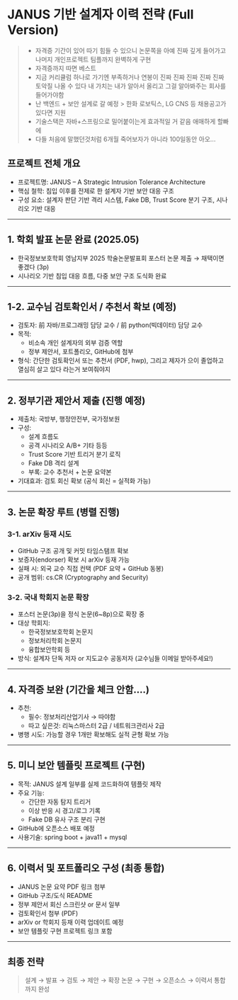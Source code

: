 # JANUS 기반 설계자 이력 전략 (Full Version)
> - 자격증 기간이 있어 따기 힘들 수 있으니 논문쪽을 아예 진짜 깊게 들어가고 나머지 개인프로젝트 팀플까지 완벽하게 구현
> - 자격증까지 따면 베스트
> - 지금 커리큘럼 하나로 가기엔 부족하거나 연봉이 진짜 진짜 진짜 진짜 진짜 토악질 나올 수 있다 내 가치는 내가 알아서 올리고 그걸 알아봐주는 회사를 들어가야함
> - 난 백엔드 + 보안 설계로 갈 예정 > 한화 로보틱스, LG CNS 등 채용공고가 있다면 지원
> - 기술스택은 자바+스프링으로 밀어붙이는게 효과적일 거 같음 애매하게 할빠에
> - 다들 처음에 말했던것처럼 6개월 죽어보자가 아니라 100일동안 아오...

##  프로젝트 전체 개요
- 프로젝트명: JANUS – A Strategic Intrusion Tolerance Architecture
- 핵심 철학: 침입 이후를 전제로 한 설계자 기반 보안 대응 구조
- 구성 요소: 설계자 판단 기반 격리 시스템, Fake DB, Trust Score 분기 구조, 시나리오 기반 대응

---

## 1. 학회 발표 논문 완료 (2025.05)
- 한국정보보호학회 영남지부 2025 학술논문발표회 포스터 논문 제출 → 채택이면 좋겠다 (3p)
- 시나리오 기반 침입 대응 흐름, 다중 보안 구조 도식화 완료

---

## 1-2. 교수님 검토확인서 / 추천서 확보 (예정)
- 검토자: 前 자바/프로그래밍 담당 교수 / 前 python(빅데이터) 담당 교수
- 목적:
  - 비소속 개인 설계자의 외부 검증 역할
  - 정부 제안서, 포트폴리오, GitHub에 첨부
- 형식: 간단한 검토확인서 또는 추천서 (PDF, hwp), 그리고 제자가 으이 졸업하고 열심히 살고 있다 라는거 보여줘야지

---

## 2. 정부기관 제안서 제출 (진행 예정)
- 제출처: 국방부, 행정안전부, 국가정보원
- 구성:
  - 설계 흐름도
  - 공격 시나리오 A/B+ 기타 등등
  - Trust Score 기반 트리거 분기 로직
  - Fake DB 격리 설계
  - 부록: 교수 추천서 + 논문 요약본
- 기대효과: 검토 회신 확보 (공식 회신 = 실적화 가능)

---

## 3. 논문 확장 루트 (병렬 진행)

### 3-1. arXiv 등재 시도
- GitHub 구조 공개 및 커밋 타임스탬프 확보
- 보증자(endorser) 확보 시 arXiv 등재 가능
- 실패 시: 외국 교수 직접 컨택 (PDF 요약 + GitHub 동봉)
- 공개 범위: cs.CR (Cryptography and Security)

### 3-2. 국내 학회지 논문 확장
- 포스터 논문(3p)을 정식 논문(6~8p)으로 확장 중
- 대상 학회지:
  - 한국정보보호학회 논문지
  - 정보처리학회 논문지
  - 융합보안학회 등
- 방식: 설계자 단독 저자 or 지도교수 공동저자 (교수님들 이메일 받아주세요!)

---

## 4. 자격증 보완 (기간을 체크 안함....)
- 추천:
  - 필수: 정보처리산업기사 → 따야함
  - 따고 싶은것: 리눅스마스터 2급 / 네트워크관리사 2급
- 병행 시도: 가능할 경우 1개만 확보해도 실적 균형 확보 가능

---

## 5. 미니 보안 템플릿 프로젝트 (구현)
- 목적: JANUS 설계 일부를 실제 코드화하여 템플릿 제작
- 주요 기능:
  - 간단한 자동 탐지 트리거
  - 이상 반응 시 경고/로그 기록
  - Fake DB 유사 구조 분리 구현
- GitHub에 오픈소스 배포 예정
- 사용기술: spring boot + java11 + mysql

---

## 6. 이력서 및 포트폴리오 구성 (최종 통합)
- JANUS 논문 요약 PDF 링크 첨부
- GitHub 구조/도식 README
- 정부 제안서 회신 스크린샷 or 문서 일부
- 검토확인서 첨부 (PDF)
- arXiv or 학회지 등재 이력 업데이트 예정
- 보안 템플릿 구현 프로젝트 링크 포함

---

##  최종 전략
> 설계 → 발표 → 검토 → 제안 → 확장 논문 → 구현 → 오픈소스 → 이력서 통합까지 완성


